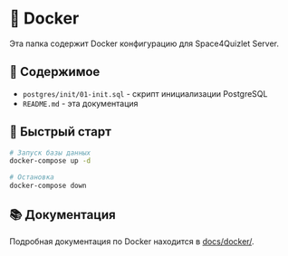 # 🐳 Docker

Эта папка содержит Docker конфигурацию для Space4Quizlet Server.

## 📁 Содержимое

- `postgres/init/01-init.sql` - скрипт инициализации PostgreSQL
- `README.md` - эта документация

## 🚀 Быстрый старт

```bash
# Запуск базы данных
docker-compose up -d

# Остановка
docker-compose down
```

## 📚 Документация

Подробная документация по Docker находится в [docs/docker/](../docs/docker/README.md).
